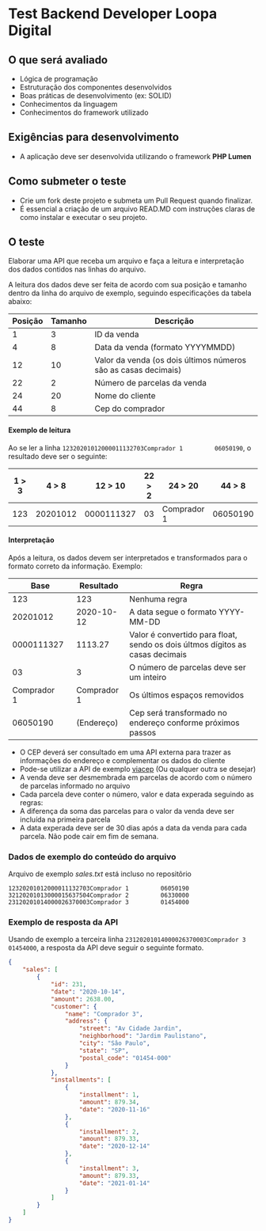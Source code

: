 # Test Backend Developer Loopa Digital

## O que será avaliado
 - Lógica de programação
 - Estruturação dos componentes desenvolvidos
 - Boas práticas de desenvolvimento (ex: SOLID)
 - Conhecimentos da linguagem
 - Conhecimentos do framework utilizado

## Exigências para desenvolvimento

 - A aplicação deve ser desenvolvida utilizando o framework **PHP Lumen**

## Como submeter o teste

 - Crie um fork deste projeto e submeta um Pull Request quando finalizar.
 - É essencial a criação de um arquivo READ.MD com instruções claras de como instalar e executar o seu projeto.
 
 ## O teste

Elaborar uma API que receba um arquivo e faça a leitura e interpretação dos dados contidos nas linhas do arquivo.

A leitura dos dados deve ser feita de acordo com sua posição e tamanho dentro da linha do arquivo de exemplo, seguindo especificações da tabela abaixo:

| Posição | Tamanho | Descrição                                                      |
| ------- | ------- | ---------                                                      |
|  1      |  3      | ID da venda                                                    |
|  4      |  8      | Data da venda (formato YYYYMMDD)                               |
| 12      | 10      | Valor da venda (os dois últimos números são as casas decimais) |
| 22      |  2      | Número de parcelas da venda                                    |
| 24      | 20      | Nome do cliente                                                |
| 44      |  8      | Cep do comprador                                               |

#### Exemplo de leitura

Ao se ler a linha `12320201012000011132703Comprador 1         06050190`, o resultado deve ser o seguinte:

| 1 > 3 | 4 > 8 | 12 > 10 | 22 > 2 | 24 > 20 | 44 > 8 |
| ----- | ----- | ------- | ------ | ------- | ------ |
| 123 | 20201012 | 0000111327 | 03 | Comprador 1&nbsp;&nbsp;&nbsp;&nbsp;&nbsp;&nbsp;&nbsp;&nbsp; | 06050190 |

#### Interpretação

Após a leitura, os dados devem ser interpretados e transformados para o formato correto da informação. Exemplo:

| Base | Resultado | Regra |
| ---- | --------- | ----- |
| 123 | 123 | Nenhuma regra |
| 20201012 | 2020-10-12 | A data segue o formato YYYY-MM-DD |
| 0000111327 | 1113.27 | Valor é convertido para float, sendo os dois últmos dígitos as casas decimais
| 03 | 3 | O número de parcelas deve ser um inteiro |
| Comprador 1&nbsp;&nbsp;&nbsp;&nbsp;&nbsp;&nbsp;&nbsp;&nbsp; | Comprador 1 | Os últimos espaços removidos |
| 06050190 | (Endereço) | Cep será transformado no endereço conforme próximos passos |

- O CEP deverá ser consultado em uma API externa para trazer as informações do endereço e complementar os dados do cliente
- Pode-se utilizar a API de exemplo [viacep](https://viacep.com.br/ws/06330000/json/) (Ou qualquer outra se desejar)
- A venda deve ser desmembrada em parcelas de acordo com o número de parcelas informado no arquivo
- Cada parcela deve conter o número, valor e data experada seguindo as regras:
- A diferença da soma das parcelas para o valor da venda deve ser incluída na primeira parcela
- A data experada deve ser de 30 dias após a data da venda para cada parcela. Não pode cair em fim de semana.

### Dados de exemplo do conteúdo do arquivo

Arquivo de exemplo *sales.txt* está incluso no repositõrio

```
12320201012000011132703Comprador 1         06050190
32120201013000015637504Comprador 2         06330000
23120201014000026370003Comprador 3         01454000
```

### Exemplo de resposta da API

Usando de exemplo a terceira linha `23120201014000026370003Comprador 3         01454000`, a resposta da API deve seguir o seguinte formato.

```JSON
{
    "sales": [
        {
            "id": 231,
            "date": "2020-10-14",
            "amount": 2638.00,
            "customer": {
                "name": "Comprador 3",
                "address": {
                    "street": "Av Cidade Jardin",
                    "neighborhood": "Jardim Paulistano",
                    "city": "Sâo Paulo",
                    "state": "SP",
                    "postal_code": "01454-000"
                }
            },
            "installments": [
                {
                    "installment": 1,
                    "amount": 879.34,
                    "date": "2020-11-16"
                },
                {
                    "installment": 2,
                    "amount": 879.33,
                    "date": "2020-12-14"
                },
                {
                    "installment": 3,
                    "amount": 879.33,
                    "date": "2021-01-14"
                }
            ]
        }
    ]
}
```
